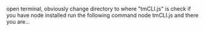 open terminal, obviously
change directory to where "tmCLI.js" is
check if you have node installed
run the following command
node tmCLI.js
and there you are...
